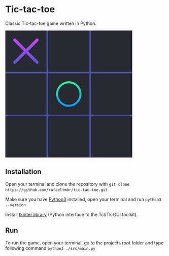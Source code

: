 # Tic-tac-toe

Classic Tic-tac-toe game written in Python.

![game](./docs/assets/game.png)

## Installation

Open your terminal and clone the repository with `git clone https://github.com/rafaeltmbr/tic-tac-toe.git`

Make sure you have [Python3](https://www.python.org/downloads/) installed, open your terminal and run `python3 --version`

Install [tkinter library](https://tkdocs.com/tutorial/install.html) (Python interface to the Tcl/Tk GUI toolkit).

## Run

To run the game, open your terminal, go to the projects root folder and type following command `python3 ./src/main.py`
